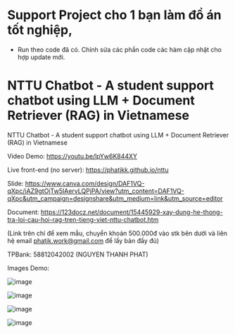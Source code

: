 
# Support Project cho 1 bạn làm đồ án tốt nghiệp, 
- Run theo code đã có. Chỉnh sửa các phần code các hàm cập nhật cho hợp update mới. 


# NTTU Chatbot - A student support chatbot using LLM + Document Retriever (RAG) in Vietnamese
NTTU Chatbot - A student support chatbot using LLM + Document Retriever (RAG) in Vietnamese

Video Demo:
https://youtu.be/lpYw6K844XY

Live front-end (no server):
https://phatjkk.github.io/nttu

Slide:
https://www.canva.com/design/DAF1VQ-qXpc/iAZ9gtOjTw5IAervLQPjPA/view?utm_content=DAF1VQ-qXpc&utm_campaign=designshare&utm_medium=link&utm_source=editor

Document: https://123docz.net/document/15445929-xay-dung-he-thong-tra-loi-cau-hoi-rag-tren-tieng-viet-nttu-chatbot.htm

(Link trên chỉ để xem mẫu, chuyển khoản 500.000đ vào stk bên dưới và liên hệ email phatjk.work@gmail.com để lấy bản đầy đủ)

TPBank: 58812042002 (NGUYEN THANH PHAT)

Images Demo:

![image](https://github.com/phatjkk/nttu-chatbot/assets/48487157/c3e0febd-b723-4178-80ca-4e842b8761e7)

![image](https://github.com/phatjkk/nttu-chatbot/assets/48487157/9a92209e-55d8-4b2e-9c9a-6aa1472ba91b)

![image](https://github.com/phatjkk/nttu-chatbot/assets/48487157/1ce43443-23df-4918-aeb7-723c8bc8d51b)

![image](https://github.com/phatjkk/nttu-chatbot/assets/48487157/0020f2f6-1709-4549-a4ae-42cfd95c794b)
